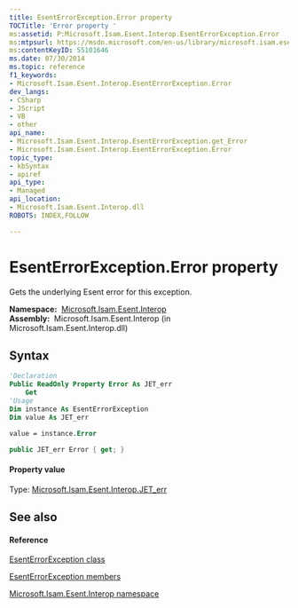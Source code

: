 ```yaml
---
title: EsentErrorException.Error property 
TOCTitle: 'Error property '
ms:assetid: P:Microsoft.Isam.Esent.Interop.EsentErrorException.Error
ms:mtpsurl: https://msdn.microsoft.com/en-us/library/microsoft.isam.esent.interop.esenterrorexception.error(v=EXCHG.10)
ms:contentKeyID: 55101646
ms.date: 07/30/2014
ms.topic: reference
f1_keywords:
- Microsoft.Isam.Esent.Interop.EsentErrorException.Error
dev_langs:
- CSharp
- JScript
- VB
- other
api_name: 
- Microsoft.Isam.Esent.Interop.EsentErrorException.get_Error
- Microsoft.Isam.Esent.Interop.EsentErrorException.Error
topic_type: 
- kbSyntax
- apiref
api_type: 
- Managed
api_location: 
- Microsoft.Isam.Esent.Interop.dll
ROBOTS: INDEX,FOLLOW

---
```


# EsentErrorException.Error property

Gets the underlying Esent error for this exception.

**Namespace:**  [Microsoft.Isam.Esent.Interop](hh596136\(v=exchg.10\).md)  
**Assembly:**  Microsoft.Isam.Esent.Interop (in Microsoft.Isam.Esent.Interop.dll)

## Syntax

``` vb
'Declaration
Public ReadOnly Property Error As JET_err
    Get
'Usage
Dim instance As EsentErrorException
Dim value As JET_err

value = instance.Error
```

``` csharp
public JET_err Error { get; }
```

#### Property value

Type: [Microsoft.Isam.Esent.Interop.JET_err](hh564840\(v=exchg.10\).md)  

## See also

#### Reference

[EsentErrorException class](dn274314\(v=exchg.10\).md)

[EsentErrorException members](dn274255\(v=exchg.10\).md)

[Microsoft.Isam.Esent.Interop namespace](hh596136\(v=exchg.10\).md)

